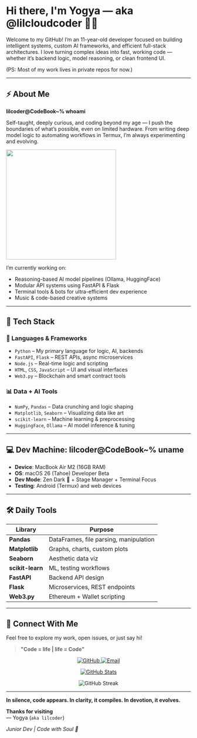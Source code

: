 # Hi there, I'm Yogya — aka @lilcloudcoder 👨‍💻

Welcome to my GitHub! I’m an 11-year-old developer focused on building intelligent systems, custom AI frameworks, and efficient full-stack architectures. I love turning complex ideas into fast, working code — whether it’s backend logic, model reasoning, or clean frontend UI.

(PS: Most of my work lives in private repos for now.)

---

## ⚡ About Me

**lilcoder@CodeBook~% whoami**

Self-taught, deeply curious, and coding beyond my age — I push the boundaries of what’s possible, even on limited hardware. From writing deep model logic to automating workflows in Termux, I’m always experimenting and evolving.

<img src="https://avatars.githubusercontent.com/u/206849851?v=4" width="300"/>

I’m currently working on:
- Reasoning-based AI model pipelines (Ollama, HuggingFace)
- Modular API systems using FastAPI & Flask
- Terminal tools & bots for ultra-efficient dev experience
- Music & code-based creative systems

---

## 🧠 Tech Stack

### 🚀 Languages & Frameworks
- `Python` – My primary language for logic, AI, backends
- `FastAPI`, `Flask` – REST APIs, async microservices
- `Node.js` – Real-time logic and scripting
- `HTML`, `CSS`, `JavaScript` – UI and visual interfaces
- `Web3.py` – Blockchain and smart contract tools

### 📊 Data + AI Tools
- `NumPy`, `Pandas` – Data crunching and logic shaping
- `Matplotlib`, `Seaborn` – Visualizing data like art
- `scikit-learn` – Machine learning & preprocessing
- `HuggingFace`, `Ollama` – AI model inference & tuning

---

## 💻 Dev Machine: **lilcoder@CodeBook~% uname**

- **Device**: MacBook Air M2 (16GB RAM)
- **OS**: macOS 26 (Tahoe) Developer Beta
- **Dev Mode**: Zen Dark 🖤 + Stage Manager + Terminal Focus
- **Testing**: Android (Termux) and web devices

---

## 🛠️ Daily Tools

| Library         | Purpose                                     |
|------------------|---------------------------------------------|
| **Pandas**        | DataFrames, file parsing, manipulation     |
| **Matplotlib**    | Graphs, charts, custom plots               |
| **Seaborn**       | Aesthetic data viz                         |
| **scikit-learn**  | ML, testing workflows                      |
| **FastAPI**       | Backend API design                         |
| **Flask**         | Microservices, REST endpoints              |
| **Web3.py**       | Ethereum + Wallet scripting                |

---

## 🔗 Connect With Me

Feel free to explore my work, open issues, or just say hi!

> **"Code = life | life = Code"**  

<p align="center">
  <a href="https://github.com/lilcloudcoder">
    <img src="https://img.shields.io/badge/GitHub-Profile-blue?logo=github" alt="GitHub">
  </a>
  <a href="mailto:yogya.coder@gmail.com">
    <img src="https://img.shields.io/badge/Email-Me-red?logo=gmail" alt="Email">
  </a>
</p>

<p align="center">
  <a href="https://github.com/lilcloudcoder">
    <img title="GitHub Stats" src="https://github-readme-stats-q2ta.vercel.app/api?username=lilcloudcoder&show_icons=true&include_all_commits=true&theme=tokyonight&hide_border=true&cache_seconds=3200">
  </a>
</p>

<p align="center">
   <img src="https://github-readme-streak-stats-tau-blush.vercel.app?user=lilcloudcoder&theme=buefy-dark&hide_border=true" alt="GitHub Streak" />
</p>

---
**In silence, code appears.
In clarity, it compiles.
In devotion, it evolves.**

**Thanks for visiting**  
— Yogya (`aka lilcoder`)

*Junior Dev | Code with Soul 🔱*
